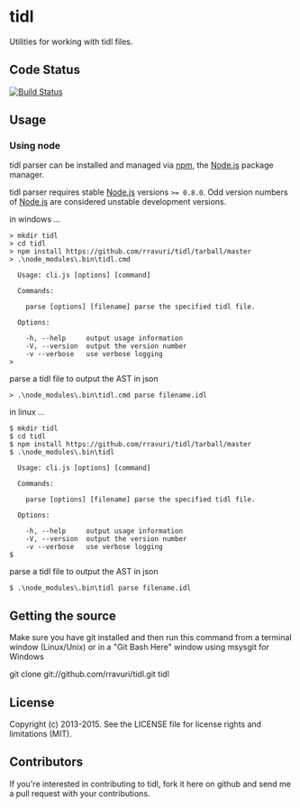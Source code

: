 tidl
====

Utilities for working with tidl files.

Code Status
-----------

[![Build Status](https://travis-ci.org/rravuri/tidl.png?branch=master)](https://travis-ci.org/rravuri/tidl)

Usage
-----

### Using node
tidl parser can be installed and managed via [npm](https://npmjs.org/), the [Node.js](http://nodejs.org/) package manager.

tidl parser requires stable [Node.js](http://nodejs.org/) versions `>= 0.8.0`. Odd version numbers of [Node.js](http://nodejs.org/) are considered unstable development versions.


in windows ...
```dos
> mkdir tidl
> cd tidl
> npm install https://github.com/rravuri/tidl/tarball/master
> .\node_modules\.bin\tidl.cmd

  Usage: cli.js [options] [command]

  Commands:

    parse [options] [filename] parse the specified tidl file.

  Options:

    -h, --help     output usage information
    -V, --version  output the version number
    -v --verbose   use verbose logging
>
```

parse a tidl file to output the AST in json

```
> .\node_modules\.bin\tidl.cmd parse filename.idl

```


in linux ...

```dos
$ mkdir tidl
$ cd tidl
$ npm install https://github.com/rravuri/tidl/tarball/master
$ .\node_modules\.bin\tidl

  Usage: cli.js [options] [command]

  Commands:

    parse [options] [filename] parse the specified tidl file.

  Options:

    -h, --help     output usage information
    -V, --version  output the version number
    -v --verbose   use verbose logging
$
```
parse a tidl file to output the AST in json

```
$ .\node_modules\.bin\tidl parse filename.idl

```

Getting the source
------------------

Make sure you have git installed and then run this command from a terminal window (Linux/Unix) or in a "Git Bash Here" window using msysgit for Windows

git clone git://github.com/rravuri/tidl.git tidl

License
-------
Copyright (c) 2013-2015. See the LICENSE file for license rights and limitations (MIT).


Contributors
------------
If you're interested in contributing to tidl, fork it here on github and send me a pull request with your contributions.
